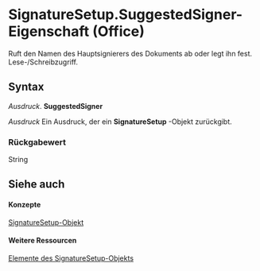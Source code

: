 
# SignatureSetup.SuggestedSigner-Eigenschaft (Office)

Ruft den Namen des Hauptsignierers des Dokuments ab oder legt ihn fest. Lese-/Schreibzugriff.


## Syntax

 _Ausdruck_. **SuggestedSigner**

 _Ausdruck_ Ein Ausdruck, der ein **SignatureSetup** -Objekt zurückgibt.


### Rückgabewert

String


## Siehe auch


#### Konzepte


[SignatureSetup-Objekt](e76b87c9-3163-654c-ab52-559dfdf43c90.md)
#### Weitere Ressourcen


[Elemente des SignatureSetup-Objekts](http://msdn.microsoft.com/library/30bec290-276c-6a64-ca46-dc9dd145e3dd%28Office.15%29.aspx)
